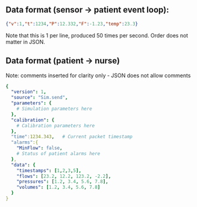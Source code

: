 

## Data format (sensor -> patient event loop):

```json
{"v":1,"t":1234,"P":12.332,"F":-1.23,"temp":23.3}
```

Note that this is 1 per line, produced 50 times per second.
Order does not matter in JSON.

## Data format (patient -> nurse)

Note: comments inserted for clarity only - JSON does not allow comments

```yaml
{
  "version": 1,
  "source": "Sim.send",
  "parameters": {
    # Simulation parameters here
  },
  "calibration": {
    # Calibration parameters here
  },
  "time":1234.343,   # Current packet timestamp
  "alarms":{
    "MinFlow": false,
    # Status of patient alarms here
  },
  "data": {
    "timestamps": [1,2,3,5],
    "flows": [23.2, 12.2, 123.2, -2.2],
    "pressures": [1.2, 3.4, 5.6, 7.8],
    "volumes": [1.2, 3.4, 5.6, 7.8]
  }
}
```

